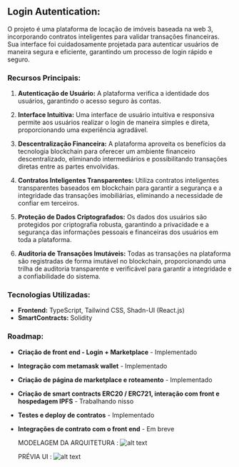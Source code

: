 ## Login Autentication:

O projeto é uma plataforma de locação de imóveis baseada na web 3, incorporando contratos inteligentes para validar transações financeiras. Sua interface foi cuidadosamente projetada para autenticar usuários de maneira segura e eficiente, garantindo um processo de login rápido e seguro.

### Recursos Principais:

1. **Autenticação de Usuário:** A plataforma verifica a identidade dos usuários, garantindo o acesso seguro às contas.

2. **Interface Intuitiva:** Uma interface de usuário intuitiva e responsiva permite aos usuários realizar o login de maneira simples e direta, proporcionando uma experiência agradável.

3. **Descentralização Financeira:** A plataforma aproveita os benefícios da tecnologia blockchain para oferecer um ambiente financeiro descentralizado, eliminando intermediários e possibilitando transações diretas entre as partes envolvidas.

4. **Contratos Inteligentes Transparentes:** Utiliza contratos inteligentes transparentes baseados em blockchain para garantir a segurança e a integridade das transações imobiliárias, eliminando a necessidade de confiar em terceiros.

5. **Proteção de Dados Criptografados:** Os dados dos usuários são protegidos por criptografia robusta, garantindo a privacidade e a segurança das informações pessoais e financeiras dos usuários em toda a plataforma.

6. **Auditoria de Transações Imutáveis:** Todas as transações na plataforma são registradas de forma imutável no blockchain, proporcionando uma trilha de auditoria transparente e verificável para garantir a integridade e a confiabilidade do sistema.

### Tecnologias Utilizadas:

- **Frontend:** TypeScript, Tailwind CSS, Shadn-UI (React.js)
- **SmartContracts:** Solidity

### Roadmap:

- **Criação de front end - Login + Marketplace** - Implementado
- **Integração com metamask wallet** - Implementado
- **Criação de página de marketplace e roteamento** - Implementado
- **Criação de smart contracts ERC20 / ERC721, interação com front e hospedagem IPFS** - Trabalhando nisso
- **Testes e deploy de contratos** - Implementado
- **Integrações de contrato com o front end** - Em breve

  MODELAGEM DA ARQUITETURA : ![alt text](image-5.png)

  PRÉVIA UI : ![alt text](image-6.png)
